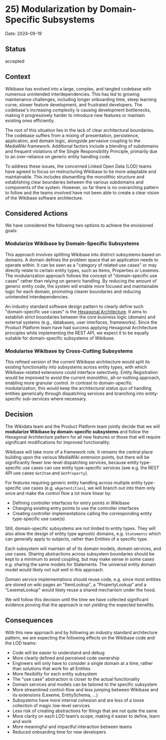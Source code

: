 # 25) Modularization by Domain-Specific Subsystems

Date: 2024-09-19

## Status

accepted

## Context

Wikibase has evolved into a large, complex, and tangled codebase with numerous unintended interdependencies. This has led to growing maintenance challenges, including longer onboarding time, steep learning curve, slower feature development, and frustrated developers. The codebase's increasing complexity is causing development bottlenecks, making it progressively harder to introduce new features or maintain existing ones efficiently.

The root of this situation lies in the lack of clear architectural boundaries. The codebase suffers from a mixing of presentation, persistence, application, and domain logic, alongside pervasive coupling to the MediaWiki framework. Additional factors include a blending of subdomains and frequent violations of the Single Responsibility Principle, primarily due to an over-reliance on generic entity handling code.

To address these issues, the concerned Linked Open Data (LOD) teams have agreed to focus on restructuring Wikibase to be more adaptable and maintainable. This includes dismantling the monolithic structure and establishing clear boundaries between the various subdomains and components of the system. However, so far there is no overarching pattern to follow and the teams involved have not been able to create a clear vision of the Wikibase software architecture.

## Considered Actions

We have considered the following two options to achieve the envisioned goals:

### Modularize Wikibase by Domain-Specific Subsystems

This approach involves splitting Wikibase into distinct subsystems based on domains. A domain defines the problem space that an application needs to operate within. It can be seen as a "category of related use cases" or may directly relate to certain entity types, such as Items, Properties or Lexemes. The modularization approach follows the concept of "domain-specific use cases" rather than relying on generic handling. By reducing the amount of generic entity code, the system will enable more focused and maintainable logic for each domain, promoting clearer boundaries and reducing unintended interdependencies.

An industry standard software design pattern to clearly define such "domain-specific use cases" is the [Hexagonal Architecture](https://en.wikipedia.org/wiki/Hexagonal_architecture_(software)). It aims to establish strict boundaries between the core business logic (domain) and external systems (e.g., databases, user interfaces, frameworks). Since the Product Platform team have had success applying Hexagonal Architecture principles while implementing the REST API, we expect it to be equally suitable for domain-specific subsystems of Wikibase.

### Modularise Wikibase by Cross-Cutting Subsystems

This refined version of the current Wikibase architecture would split its existing functionality into subsystems across entity types, with which Wikibase-related extensions could interface selectively. Entity Registration would be improved to avoid the current monolithic, all-or-nothing approach, enabling more granular control. In contrast to domain-specific modularization, this would keep the architectural status quo of handling entities generically through dispatching services and branching into entity-specific sub-services where necessary.

## Decision

The Wikidata team and the Product Platform team jointly decide that we will **modularize Wikibase by domain-specific subsystems** and follow the Hexagonal Architecture pattern for all new features or those that will require significant modifications for improved functionality.

Wikibase will take more of a framework role. It remains the central place building upon the various MediaWiki extension points, but there will be significantly fewer low-level dispatching services, because entity type-specific use cases can use entity type-specific services (see e.g. the REST API use cases `GetItem` and `GetProperty`).

For features requiring generic entity handling across multiple entity type-specific use cases (e.g. `wbgetentities`), we will branch out into them only once and make the control flow a lot more linear by:
- Defining controller interfaces for entry points in Wikibase
- Changing existing entry points to use the controller interfaces
- Creating controller implementations calling the corresponding entity type-specific use case(s)

Still, domain-specific subsystems are not limited to entity types. They will also allow the design of entity type agnostic domains, e.g. `Statements` which can generally apply to subjects, rather than Entities of a specific type.

Each subsystem will maintain all of its domain models, domain services, and use cases. Sharing abstractions across subsystem boundaries should be kept to a minimum to avoid coupling, but may make sense in some cases e.g. sharing the same models for Statements. The universal entity domain model would likely not suit well in this approach.

Domain service implementations should reuse code, e.g. since most entities are stored on wiki pages an "ItemLookup", a "PropertyLookup" and a "LexemeLookup" would likely reuse a shared mechanism under the hood.

We will follow this decision until the time we have collected significant evidence proving that the approach is not yielding the expected benefits.

## Consequences

With this new approach and by following an industry standard architecture pattern, we are expecting the following effects on the Wikibase code and the LOD teams:
 - Code will be easier to understand and debug
 - More clearly defined and perceived code ownership
 - Engineers will only have to consider a single domain at a time, rather than solutions that work for all Entities
 - More flexibility for each entity subsystem
 - The "use case" abstraction is closer to the actual functionality
 - Domain services and models can be tailored to the specific subsystem
 - More streamlined control-flow and less jumping between Wikibase and its extensions (Lexeme, EntitySchema, ...)
 - Subsystems have more internal cohesion and are less of a loose collection of magic low-level services
 - Less risk of creating abstractions for things that are not quite the same
 - More clarity on each LOD team’s scope, making it easier to define, learn and work
 - More meaningful and impactful interaction between teams
 - Reduced onboarding time for new developers
